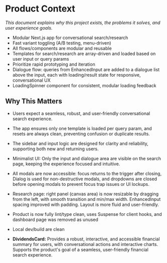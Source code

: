 # Product Context

_This document explains why this project exists, the problems it solves, and user experience goals._

- Modular Next.js app for conversational search/research
- Fast variant toggling (A/B testing, menu-driven)
- All flows/components are modular and reusable
- Templates for search/research are array-driven and loaded based on user input or query params
- Prioritize rapid prototyping and iteration
- Dialogue flow: queries from EnhancedInput are added to a dialogue list above the input, each with loading/result state for responsive, conversational UX
- LoadingSpinner component for consistent, modular loading feedback

## Why This Matters
- Users expect a seamless, robust, and user-friendly conversational search experience.
- The app ensures only one template is loaded per query param, and resets are always clean, preventing confusion or duplicate results.
- The sidebar and input logic are designed for clarity and reliability, supporting both new and returning users.
- Minimalist UI: Only the input and dialogue area are visible on the search page, keeping the experience focused and intuitive.
- All modals are now accessible: focus returns to the trigger after closing, Dialog is used for non-destructive modals, and dropdowns are closed before opening modals to prevent focus trap issues or UI lockups.

- Research page: right panel (canvas area) is now resizable by dragging from the left, with smooth transition and min/max width. EnhancedInput spacing improved with padding. Layout is more fluid and user-friendly.
- Product is now fully lint/type clean, uses Suspense for client hooks, and dashboard page was removed as unused
- Local dev/build are clean
- **DividendsCard:** Provides a robust, interactive, and accessible financial summary for users, with conversational actions and interactive charts. Supports the product's goal of a seamless, user-friendly financial search experience. 
